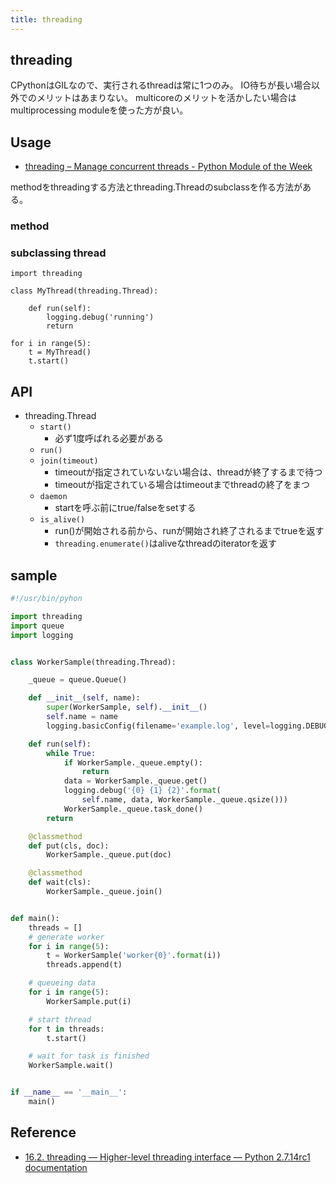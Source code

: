 ```yaml
---
title: threading
---
```


## threading
CPythonはGILなので、実行されるthreadは常に1つのみ。
IO待ちが長い場合以外でのメリットはあまりない。
multicoreのメリットを活かしたい場合はmultiprocessing moduleを使った方が良い。


## Usage
* [threading – Manage concurrent threads - Python Module of the Week](https://pymotw.com/2/threading/)

methodをthreadingする方法とthreading.Threadのsubclassを作る方法がある。

### method

### subclassing thread

```
import threading

class MyThread(threading.Thread):

    def run(self):
        logging.debug('running')
        return

for i in range(5):
    t = MyThread()
    t.start()
```

## API

* threading.Thread
    * `start()`
        * 必ず1度呼ばれる必要がある
    * `run()`
    * `join(timeout)`
        * timeoutが指定されていないない場合は、threadが終了するまで待つ
        * timeoutが指定されている場合はtimeoutまでthreadの終了をまつ
    * `daemon`
        * startを呼ぶ前にtrue/falseをsetする
    * `is_alive()`
        * run()が開始される前から、runが開始され終了されるまでtrueを返す
        * `threading.enumerate()`はaliveなthreadのiteratorを返す


## sample

```python
#!/usr/bin/pyhon

import threading
import queue
import logging


class WorkerSample(threading.Thread):

    _queue = queue.Queue()

    def __init__(self, name):
        super(WorkerSample, self).__init__()
        self.name = name
        logging.basicConfig(filename='example.log', level=logging.DEBUG)

    def run(self):
        while True:
            if WorkerSample._queue.empty():
                return
            data = WorkerSample._queue.get()
            logging.debug('{0} {1} {2}'.format(
                self.name, data, WorkerSample._queue.qsize()))
            WorkerSample._queue.task_done()
        return

    @classmethod
    def put(cls, doc):
        WorkerSample._queue.put(doc)

    @classmethod
    def wait(cls):
        WorkerSample._queue.join()


def main():
    threads = []
    # generate worker
    for i in range(5):
        t = WorkerSample('worker{0}'.format(i))
        threads.append(t)

    # queueing data
    for i in range(5):
        WorkerSample.put(i)

    # start thread
    for t in threads:
        t.start()

    # wait for task is finished
    WorkerSample.wait()


if __name__ == '__main__':
    main()
```


## Reference
* [16.2. threading — Higher-level threading interface — Python 2.7.14rc1 documentation](https://docs.python.org/2/library/threading.html)
